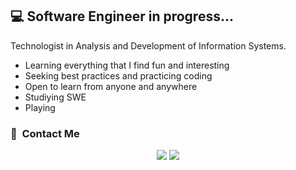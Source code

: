 ## 💻 Software Engineer in progress...

Technologist in Analysis and Development of Information Systems.

- Learning everything that I find fun and interesting
- Seeking best practices and practicing coding
- Open to learn from anyone and anywhere
- Studiying SWE
- Playing 


<h3>🤝 &nbsp;Contact Me</h3>

<p align="center">
<a href="www.linkedin.com/in/cristianperez879m/"><img src="https://img.shields.io/badge/Cristian%20Pérez-0077B5?style=flat-square&logo=Linkedin&logoColor=white"/></a>
<a href="mailto:crisperezm879@gmail.com"><img src="https://img.shields.io/badge/crisperezm879@gmail.com-D14836?style=flat-square&logo=Gmail&logoColor=white"/></a>
